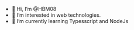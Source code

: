- 👋 Hi, I’m @HBM08
- 👀 I’m interested in web technologies.
- 🌱 I’m currently learning Typesscript and NodeJs


<!---
HBM08/HBM08 is a ✨ special ✨ repository because its `README.md` (this file) appears on your GitHub profile.
You can click the Preview link to take a look at your changes.
--->
